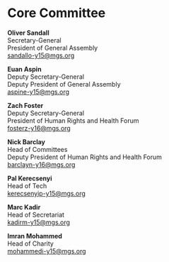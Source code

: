 # Core Committee

**Oliver Sandall**
<br/>Secretary-General
<br/>President of General Assembly
<br/>[sandallo-y15@mgs.org](mailto:sandallo-y15@mgs.org)

**Euan Aspin**
<br/>Deputy Secretary-General
<br/>Deputy President of General Assembly
<br>[aspine-y15@mgs.org](mailto:aspine-y15@mgs.org)

**Zach Foster**
<br/>Deputy Secretary-General
<br/>President of Human Rights and Health Forum
<br/>[fosterz-y16@mgs.org](mailto:fosterz-y16@mgs.org)

**Nick Barclay**
<br/>Head of Committees
<br/>Deputy President of Human Rights and Health Forum
<br/>[barclayn-y16@mgs.org](mailto:barclayn-y16@mgs.org)

**Pal Kerecsenyi**
<br/>Head of Tech
<br/>[kerecsenyip-y15@mgs.org](mailto:kerecsenyip-y15@mgs.org)

**Marc Kadir**
<br/>Head of Secretariat
<br/>[kadirm-y15@mgs.org](mailto:kadirm-y15@mgs.org)

**Imran Mohammed**
<br/>Head of Charity
<br/>[mohammedi-y15@mgs.org](mailto:mohammedi-y15@mgs.org)
